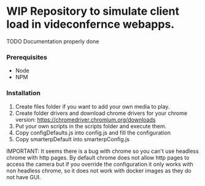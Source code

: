 # WIP Repository to simulate client load in videconfernce webapps.
TODO Documentation properly done

### Prerequisites
- Node
- NPM

### Installation
1. Create files folder if you want to add your own media to play.
2. Create folder drivers and download chrome drivers for your chrome version: https://chromedriver.chromium.org/downloads
3. Put your own scripts in the scripts folder and execute them.
4. Copy configDefaults.js into config.js and fill the configuration
5. Copy smarterpDefault into smarterpConfig.js

IMPORTANT: It seems there is a bug with chrome so you can't use headless chrome with http pages.
By default chrome does not allow http pages to access the camera but if you override the configuration it only works
with non headless chrome, so it does not work with docker images as they do not have GUI.
